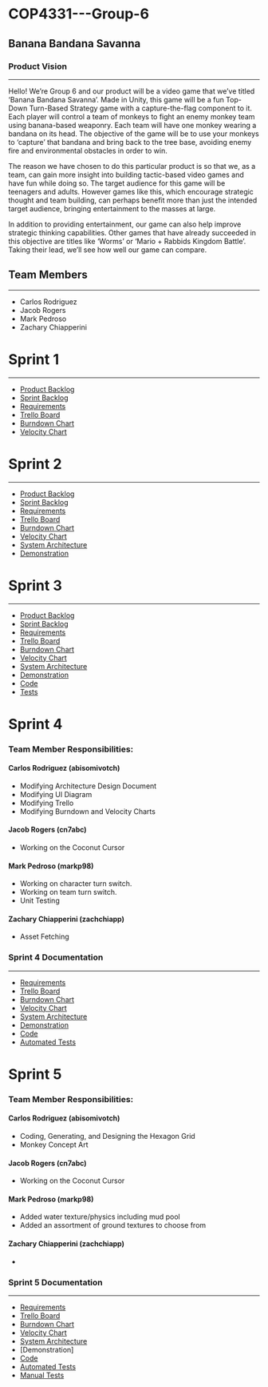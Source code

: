 # COP4331---Group-6

## Banana Bandana Savanna
### Product Vision
---

Hello! We’re Group 6 and our product will be a video game that we’ve titled ‘Banana Bandana Savanna’.
Made in Unity, this game will be a fun Top-Down Turn-Based Strategy game with a capture-the-flag component to it.
Each player will control a team of monkeys to fight an enemy monkey team using banana-based weaponry. Each team will have one monkey wearing a bandana on its head. The objective of the game will be to use your monkeys to ‘capture’ that bandana and bring back to the tree base, avoiding enemy fire and environmental obstacles in order to win.

The reason we have chosen to do this particular product is so that we, as a team, can gain more insight into building tactic-based video games and have fun while doing so. The target audience for this game will be teenagers and adults. However games like this, which encourage strategic thought and team building, can perhaps benefit more than just the intended target audience, bringing entertainment to the masses at large.

In addition to providing entertainment, our game can also help improve strategic thinking capabilities. Other games that have already succeeded in this objective are titles like ‘Worms’ or ‘Mario + Rabbids Kingdom Battle’. Taking their lead, we’ll see how well our game can compare. 

## Team Members
---

* Carlos Rodriguez
* Jacob Rogers
* Mark Pedroso
* Zachary Chiapperini

# Sprint 1
---
* [Product Backlog](https://docs.google.com/spreadsheets/d/1uySoD-k8hxeVBR0f01xOkuF6dbDsHr-cYc2xFBini80/edit#gid=0)
* [Sprint Backlog](https://docs.google.com/spreadsheets/d/1uySoD-k8hxeVBR0f01xOkuF6dbDsHr-cYc2xFBini80/edit#gid=370210456)
* [Requirements](https://docs.google.com/spreadsheets/d/1uySoD-k8hxeVBR0f01xOkuF6dbDsHr-cYc2xFBini80/edit#gid=1721495224)
* [Trello Board](https://trello.com/b/snQUp9cN/group6)
* [Burndown Chart](https://docs.google.com/spreadsheets/d/1uySoD-k8hxeVBR0f01xOkuF6dbDsHr-cYc2xFBini80/edit#gid=2081519143)
* [Velocity Chart](https://docs.google.com/spreadsheets/d/1uySoD-k8hxeVBR0f01xOkuF6dbDsHr-cYc2xFBini80/edit#gid=837230794)

# Sprint 2
---
* [Product Backlog](https://docs.google.com/spreadsheets/d/1ED_Utz6KD1VeIgHuWosBSPswLwdvwxMXLDX1L4okYjg/edit#gid=0)
* [Sprint Backlog](https://docs.google.com/spreadsheets/d/1ED_Utz6KD1VeIgHuWosBSPswLwdvwxMXLDX1L4okYjg/edit#gid=370210456)
* [Requirements](https://docs.google.com/spreadsheets/d/1ED_Utz6KD1VeIgHuWosBSPswLwdvwxMXLDX1L4okYjg/edit#gid=1721495224)
* [Trello Board](https://trello.com/b/snQUp9cN/group6)
* [Burndown Chart](https://docs.google.com/spreadsheets/d/1ED_Utz6KD1VeIgHuWosBSPswLwdvwxMXLDX1L4okYjg/edit#gid=2081519143)
* [Velocity Chart](https://docs.google.com/spreadsheets/d/1ED_Utz6KD1VeIgHuWosBSPswLwdvwxMXLDX1L4okYjg/edit#gid=837230794)
* [System Architecture](https://github.com/absomivotch/COP4331---Group-6/blob/master/artifacts/system%20architecture.md)
* [Demonstration](https://www.youtube.com/watch?v=R6yoIlHlOPM)

# Sprint 3
---
* [Product Backlog](https://docs.google.com/spreadsheets/d/1j03FpnteFgrnphKSFhL4ilV-zujYRW8grng44ZVGKJY/edit#gid=0)
* [Sprint Backlog](https://docs.google.com/spreadsheets/d/1j03FpnteFgrnphKSFhL4ilV-zujYRW8grng44ZVGKJY/edit#gid=370210456)
* [Requirements](https://docs.google.com/spreadsheets/d/1j03FpnteFgrnphKSFhL4ilV-zujYRW8grng44ZVGKJY/edit#gid=1721495224)
* [Trello Board](https://trello.com/b/snQUp9cN/group6)
* [Burndown Chart](https://docs.google.com/spreadsheets/d/1j03FpnteFgrnphKSFhL4ilV-zujYRW8grng44ZVGKJY/edit#gid=2081519143)
* [Velocity Chart](https://docs.google.com/spreadsheets/d/1j03FpnteFgrnphKSFhL4ilV-zujYRW8grng44ZVGKJY/edit#gid=837230794)
* [System Architecture](https://github.com/absomivotch/COP4331---Group-6/blob/master/artifacts/system%20architecture.md)
* [Demonstration](https://www.youtube.com/watch?v=R6yoIlHlOPM)
* [Code](https://github.com/absomivotch/COP4331---Group-6/tree/master/project/MonkeyGame1/Assets/Scripts)
* [Tests](https://github.com/absomivotch/COP4331---Group-6/tree/master/project/MonkeyGame1/Assets/Editor)


# Sprint 4
### Team Member Responsibilities:
#### Carlos Rodriguez (abisomivotch)
* Modifying Architecture Design Document
* Modifying UI Diagram
* Modifying Trello
* Modifying Burndown and Velocity Charts
#### Jacob Rogers (cn7abc)
* Working on the Coconut Cursor
#### Mark Pedroso (markp98)
* Working on character turn switch.
* Working on team turn switch.
* Unit Testing
#### Zachary Chiapperini (zachchiapp)
* Asset Fetching

### Sprint 4 Documentation
---
* [Requirements](https://docs.google.com/spreadsheets/d/1mYZByD686IfJs8sml-V-g1hDyDVMbFayXDVkZ7usfX4/edit#gid=1721495224)
* [Trello Board](https://trello.com/b/snQUp9cN/group6)
* [Burndown Chart](https://docs.google.com/spreadsheets/d/1mYZByD686IfJs8sml-V-g1hDyDVMbFayXDVkZ7usfX4/edit#gid=2081519143)
* [Velocity Chart](https://docs.google.com/spreadsheets/d/1mYZByD686IfJs8sml-V-g1hDyDVMbFayXDVkZ7usfX4/edit#gid=837230794)
* [System Architecture](https://github.com/absomivotch/COP4331---Group-6/blob/master/artifacts/system%20architecture.md)
* [Demonstration](https://www.youtube.com/watch?v=wCmCYsNnrv0&feature=youtu.be)
* [Code](https://github.com/absomivotch/COP4331---Group-6/tree/master/project/MonkeyGame1/Assets/Scripts)
* [Automated Tests](https://github.com/absomivotch/COP4331---Group-6/tree/master/project/MonkeyGame1/Assets/Editor)




# Sprint 5
### Team Member Responsibilities:
#### Carlos Rodriguez (abisomivotch)
* Coding, Generating, and Designing the Hexagon Grid
* Monkey Concept Art

#### Jacob Rogers (cn7abc)
* Working on the Coconut Cursor

#### Mark Pedroso (markp98)
* Added water texture/physics including mud pool
* Added an assortment of ground textures to choose from

#### Zachary Chiapperini (zachchiapp)
* 

### Sprint 5 Documentation
---
* [Requirements](https://docs.google.com/spreadsheets/d/1QBck0jga7eVdwNA5cF4d4yky5JMCqlwJpjXirBQeAVM/edit#gid=1721495224)
* [Trello Board](https://trello.com/b/snQUp9cN/group6)
* [Burndown Chart](https://docs.google.com/spreadsheets/d/1QBck0jga7eVdwNA5cF4d4yky5JMCqlwJpjXirBQeAVM/edit#gid=2081519143)
* [Velocity Chart](https://docs.google.com/spreadsheets/d/1QBck0jga7eVdwNA5cF4d4yky5JMCqlwJpjXirBQeAVM/edit#gid=837230794)
* [System Architecture](https://github.com/absomivotch/COP4331---Group-6/blob/master/artifacts/system%20architecture.md)
* [Demonstration]
* [Code](https://github.com/absomivotch/COP4331---Group-6/tree/master/project/MonkeyGame1/Assets/Scripts)
* [Automated Tests](https://github.com/absomivotch/COP4331---Group-6/tree/master/project/MonkeyGame1/Assets/Tests)
* [Manual Tests](https://github.com/absomivotch/COP4331---Group-6/blob/master/artifacts/ManualUnitTests.md)
   

